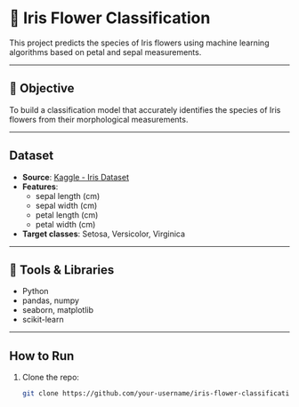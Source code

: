 
# 🌸 Iris Flower Classification

This project predicts the species of Iris flowers using machine learning algorithms based on petal and sepal measurements.

---

## 📌 Objective
To build a classification model that accurately identifies the species of Iris flowers from their morphological measurements.

---

##  Dataset

- **Source**: [Kaggle - Iris Dataset](https://www.kaggle.com/datasets/arshid/iris-flower-dataset)
- **Features**:
  - sepal length (cm)
  - sepal width (cm)
  - petal length (cm)
  - petal width (cm)
- **Target classes**: Setosa, Versicolor, Virginica

---

## 🧰 Tools & Libraries

- Python
- pandas, numpy
- seaborn, matplotlib
- scikit-learn

---

##  How to Run

1. Clone the repo:
   ```bash
   git clone https://github.com/your-username/iris-flower-classification.git
